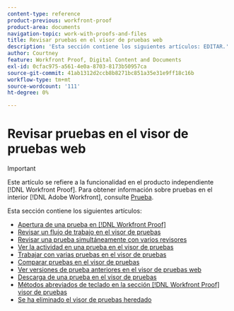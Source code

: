 ```yaml
---
content-type: reference
product-previous: workfront-proof
product-area: documents
navigation-topic: work-with-proofs-and-files
title: Revisar pruebas en el visor de pruebas web
description: 'Esta sección contiene los siguientes artículos: EDITAR.'
author: Courtney
feature: Workfront Proof, Digital Content and Documents
exl-id: 0cfac975-a561-4e0a-8703-8173b50957ca
source-git-commit: 41ab1312d2ccb8b8271bc851a35e31e9ff18c16b
workflow-type: tm+mt
source-wordcount: '111'
ht-degree: 0%

---
```


# Revisar pruebas en el visor de pruebas web

>[!IMPORTANT]
>
>Este artículo se refiere a la funcionalidad en el producto independiente [!DNL Workfront Proof]. Para obtener información sobre pruebas en el interior [!DNL Adobe Workfront], consulte [Prueba](../../../review-and-approve-work/proofing/proofing.md).

Esta sección contiene los siguientes artículos:

* [Apertura de una prueba en [!DNL Workfront Proof]](../../../workfront-proof/wp-work-proofsfiles/review-proofs-wpv/open-proof.md)
* [Revisar un flujo de trabajo en el visor de pruebas](../../../workfront-proof/wp-work-proofsfiles/review-proofs-wpv/review-workflow.md)
* [Revisar una prueba simultáneamente con varios revisores](../../../workfront-proof/wp-work-proofsfiles/review-proofs-wpv/review-proof-with-multiple-reviewers.md)
* [Ver la actividad en una prueba en el visor de pruebas](../../../workfront-proof/wp-work-proofsfiles/review-proofs-wpv/view-activity-on-a-proof.md)
* [Trabajar con varias pruebas en el visor de pruebas](../../../workfront-proof/wp-work-proofsfiles/review-proofs-wpv/work-with-multiple-proofs.md)
* [Comparar pruebas en el visor de pruebas](../../../workfront-proof/wp-work-proofsfiles/review-proofs-wpv/compare-proofs.md)
* [Ver versiones de prueba anteriores en el visor de pruebas web](../../../workfront-proof/wp-work-proofsfiles/review-proofs-wpv/view-previous-proof-versions.md)
* [Descarga de una prueba en el visor de pruebas](../../../workfront-proof/wp-work-proofsfiles/review-proofs-wpv/download-proof.md)
* [Métodos abreviados de teclado en la sección [!DNL Workfront Proof] visor de pruebas](../../../workfront-proof/wp-work-proofsfiles/review-proofs-wpv/keyboard-shortcuts.md)
* [Se ha eliminado el visor de pruebas heredado](../../../workfront-proof/wp-work-proofsfiles/review-proofs-wpv/lpv-removed.md)
